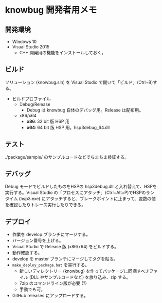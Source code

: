 # knowbug 開発者用メモ

## 開発環境

- Windows 10
- Visual Studio 2015
    - C++ 開発用の機能をインストールしておく。

## ビルド

ソリューション (knowbug.sln) を Visual Studio で開いて「ビルド」(Ctrl+B)する。

- ビルドプロファイル
    - Debug/Release
        - Debug は knowbug 自体のデバッグ用。Release は配布用。
    - x86/x64
        - **x86**: 32 bit 版 HSP 用
        - **x64**: 64 bit 版 HSP 用。hsp3debug_64.dll

## テスト

./package/sample/ のサンプルコードなどでちまちま検証する。

## デバッグ

Debug モードでビルドしたものをHSPの hsp3debug.dll と入れ替えて、HSPを実行する。Visual Studio の「プロセスにアタッチ」(Ctrl+Alt+P)でHSPのランタイム (hsp3.exe) にアタッチすると、ブレークポイントに止まって、変数の値を確認したりトレース実行したりできる。

## デプロイ

- 作業を develop ブランチにマージする。
- バージョン番号を上げる。
- Visual Studio で Release 版 (x86/x64) をビルドする。
- 動作確認する。
- develop を master ブランチにマージしてタグを貼る。
- `make_deploy_package.bat` を実行する。
    - 新しいディレクトリー (knowbug) を作ってパッケージに同梱すべきファイル (DLL やサンプルコードなど) を放り込み、zip する。
    - 7zip のコマンドライン版が必要 (?)
    - 手動でも可。
- GitHub releases にアップロードする。
